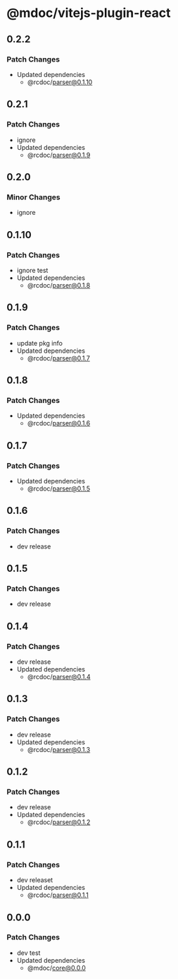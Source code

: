 # @mdoc/vitejs-plugin-react

## 0.2.2

### Patch Changes

- Updated dependencies
  - @rcdoc/parser@0.1.10

## 0.2.1

### Patch Changes

- ignore
- Updated dependencies
  - @rcdoc/parser@0.1.9

## 0.2.0

### Minor Changes

- ignore

## 0.1.10

### Patch Changes

- ignore test
- Updated dependencies
  - @rcdoc/parser@0.1.8

## 0.1.9

### Patch Changes

- update pkg info
- Updated dependencies
  - @rcdoc/parser@0.1.7

## 0.1.8

### Patch Changes

- Updated dependencies
  - @rcdoc/parser@0.1.6

## 0.1.7

### Patch Changes

- Updated dependencies
  - @rcdoc/parser@0.1.5

## 0.1.6

### Patch Changes

- dev release

## 0.1.5

### Patch Changes

- dev release

## 0.1.4

### Patch Changes

- dev release
- Updated dependencies
  - @rcdoc/parser@0.1.4

## 0.1.3

### Patch Changes

- dev release
- Updated dependencies
  - @rcdoc/parser@0.1.3

## 0.1.2

### Patch Changes

- dev release
- Updated dependencies
  - @rcdoc/parser@0.1.2

## 0.1.1

### Patch Changes

- dev releaset
- Updated dependencies
  - @rcdoc/parser@0.1.1

## 0.0.0

### Patch Changes

- dev test
- Updated dependencies
  - @mdoc/core@0.0.0
